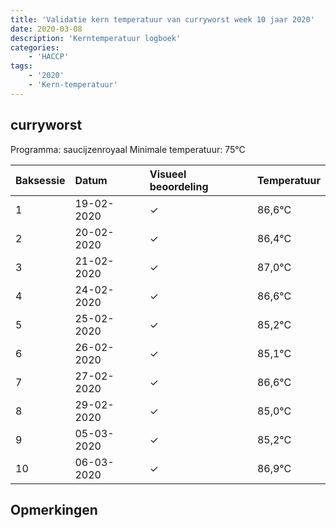 ```yaml
---
title: 'Validatie kern temperatuur van curryworst week 10 jaar 2020'
date: 2020-03-08
description: 'Kerntemperatuur logboek'
categories:
    - 'HACCP'
tags:
    - '2020'
    - 'Kern-temperatuur'
---
```


## curryworst

Programma: saucijzenroyaal
Minimale temperatuur: 75°C

| Baksessie | Datum | Visueel beoordeling | Temperatuur |
|:---|:---|:---|:---|
| 1 | 19-02-2020 | &check; | 86,6°C |
| 2 | 20-02-2020 | &check; | 86,4°C |
| 3 | 21-02-2020 | &check; | 87,0°C |
| 4 | 24-02-2020 | &check; | 86,6°C |
| 5 | 25-02-2020 | &check; | 85,2°C |
| 6 | 26-02-2020 | &check; | 85,1°C |
| 7 | 27-02-2020 | &check; | 86,6°C |
| 8 | 29-02-2020 | &check; | 85,0°C |
| 9 | 05-03-2020 | &check; | 85,2°C |
| 10 | 06-03-2020 | &check; | 86,9°C |

## Opmerkingen



